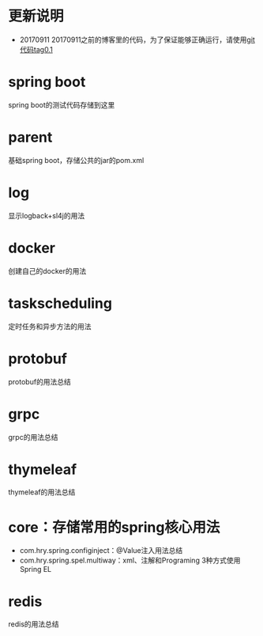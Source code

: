 # 更新说明
- 20170911 20170911之前的博客里的代码，为了保证能够正确运行，请使用[git代码tag0.1](https://github.com/hryou0922/spring_boot/tree/v0.1)

# spring boot
spring boot的测试代码存储到这里

# parent  
基础spring boot，存储公共的jar的pom.xml

# log  
显示logback+sl4j的用法

# docker
创建自己的docker的用法

# taskscheduling
定时任务和异步方法的用法

# protobuf
protobuf的用法总结

# grpc
grpc的用法总结

# thymeleaf
thymeleaf的用法总结

# core：存储常用的spring核心用法 
- com.hry.spring.configinject：@Value注入用法总结
- com.hry.spring.spel.multiway：xml、注解和Programing 3种方式使用Spring EL

# redis
redis的用法总结